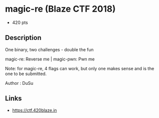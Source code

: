 # magic-re (Blaze CTF 2018)
* 420 pts

## Description
>>>
One binary, two challenges - double the fun

magic-re: Reverse me | magic-pwn: Pwn me

Note: for magic-re, 4 flags can work, but only one makes sense and is the one to be submitted.

Author : DuSu
>>>

## Links
* https://ctf.420blaze.in
